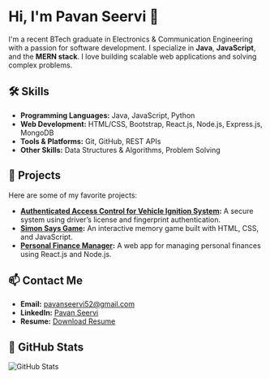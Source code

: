 # Hi, I'm Pavan Seervi 👋

I'm a recent BTech graduate in Electronics & Communication Engineering with a passion for software development. I specialize in **Java**, **JavaScript**, and the **MERN stack**. I love building scalable web applications and solving complex problems.

## 🛠️ Skills
- **Programming Languages:** Java, JavaScript, Python
- **Web Development:** HTML/CSS, Bootstrap, React.js, Node.js, Express.js, MongoDB
- **Tools & Platforms:** Git, GitHub, REST APIs
- **Other Skills:** Data Structures & Algorithms, Problem Solving

## 🚀 Projects
Here are some of my favorite projects:
- **[Authenticated Access Control for Vehicle Ignition System](https://github.com/PayanScervi/vehicle-ignition-system):** A secure system using driver’s license and fingerprint authentication.
- **[Simon Says Game](https://github.com/PayanScervi/simon-says-game):** An interactive memory game built with HTML, CSS, and JavaScript.
- **[Personal Finance Manager](https://github.com/PayanScervi/personal-finance-manager):** A web app for managing personal finances using React.js and Node.js.

## 📫 Contact Me
- **Email:** pavanseervi52@gmail.com
- **LinkedIn:** [Pavan Seervi](https://www.linkedin.com/in/pavan-seervi)
- **Resume:** [Download Resume](#)

## 🌟 GitHub Stats
![GitHub Stats](https://github-readme-stats.vercel.app/api?username=PayanScervi&show_icons=true&theme=radical)

